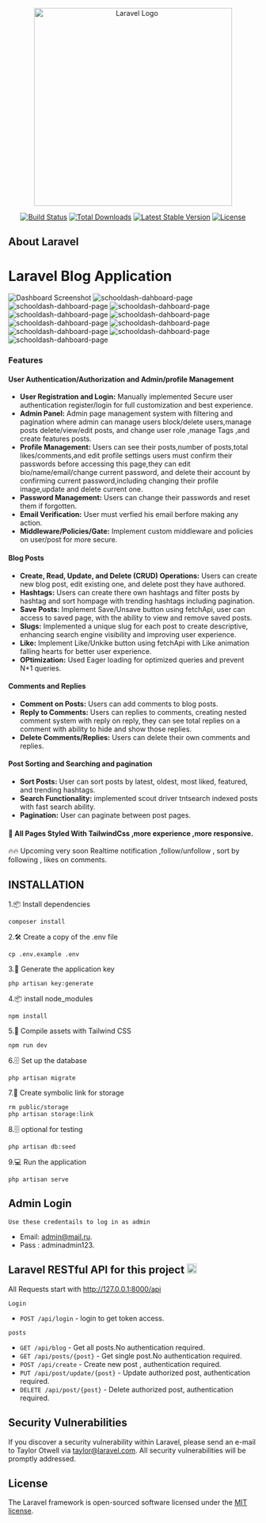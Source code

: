 <p align="center"><a href="https://laravel.com" target="_blank"><img src="https://raw.githubusercontent.com/laravel/art/master/logo-lockup/5%20SVG/2%20CMYK/1%20Full%20Color/laravel-logolockup-cmyk-red.svg" width="400" alt="Laravel Logo"></a></p>

<p align="center">
<a href="https://github.com/laravel/framework/actions"><img src="https://github.com/laravel/framework/workflows/tests/badge.svg" alt="Build Status"></a>
<a href="https://packagist.org/packages/laravel/framework"><img src="https://img.shields.io/packagist/dt/laravel/framework" alt="Total Downloads"></a>
<a href="https://packagist.org/packages/laravel/framework"><img src="https://img.shields.io/packagist/v/laravel/framework" alt="Latest Stable Version"></a>
<a href="https://packagist.org/packages/laravel/framework"><img src="https://img.shields.io/packagist/l/laravel/framework" alt="License"></a>
</p>

## About Laravel
# Laravel Blog Application
 ![Dashboard Screenshot](https://i.postimg.cc/wTzCLcrg/127-0-0-1-8000-7.png)
![schooldash-dahboard-page](https://i.postimg.cc/XYz1HwsZ/Screenshot-2025-04-23-160925.png)
![schooldash-dahboard-page](https://i.postimg.cc/YCh46r6M/127-0-0-1-8000-post-using-tailwindcss-7.png)
![schooldash-dahboard-page](https://i.postimg.cc/qBxC0ZBV/Screenshot-2025-04-22-202005.png)
![schooldash-dahboard-page](https://i.postimg.cc/VLK3wzNP/127-0-0-1-8000-create-2.png)
![schooldash-dahboard-page](https://i.postimg.cc/pTBL4grH/Screenshot-2024-10-28-152832.png)
![schooldash-dahboard-page](https://i.postimg.cc/jdLLd6cV/Screenshot-2024-10-22-212650.png)
![schooldash-dahboard-page](https://i.postimg.cc/W15nZy2V/Screenshot-2024-10-29-024842.png)
![schooldash-dahboard-page](https://i.postimg.cc/R02w63yk/Screenshot-2025-04-22-201152.png)
![schooldash-dahboard-page](https://i.postimg.cc/k5RbmJGf/Screenshot-2025-04-22-202407.png)
![schooldash-dahboard-page](https://i.postimg.cc/FzNd30ZB/Screenshot-2025-04-22-201238.png)



### Features

#### User Authentication/Authorization and Admin/profile Management
- **User Registration and Login:** Manually implemented Secure user authentication register/login for full customization and best experience.
- **Admin Panel:** Admin page management system with filtering and pagination where admin can manage users block/delete users,manage posts delete/view/edit posts, and change user role ,manage Tags ,and create features posts.
- **Profile Management:** Users can see their posts,number of posts,total likes/comments,and edit profile settings users must confirm their passwords before accessing this page,they can edit bio/name/email/change current password, and delete their account by confirming current password,including changing their profile image,update and delete current one.
- **Password Management:** Users can change their passwords and reset them if forgotten.
- **Email Verification:** User must verfied his email berfore making any action.
- **Middleware/Policies/Gate:** Implement custom middleware and policies on user/post for more secure.

#### Blog Posts
- **Create, Read, Update, and Delete (CRUD) Operations:** Users can create new blog post, edit existing one, and delete post they have authored.
- **Hashtags:** Users can create there own hashtags and filter posts by hashtag and sort hompage with trending hashtags including pagination.
- **Save Posts:** Implement Save/Unsave button using fetchApi, user can access to saved page, with the ability to view and remove saved posts.
- **Slugs:** Implemented a unique slug for each post to create descriptive, enhancing search engine visibility and improving user experience.
- **Like:** Implement Like/Unkike button using fetchApi with Like animation falling hearts for better user experience. 
- **OPtimization:** Used Eager loading for optimized queries and prevent N+1 queries.

#### Comments and Replies
- **Comment on Posts:** Users can add comments to blog posts.
- **Reply to Comments:** Users can replies to comments, creating nested comment system with reply on reply, they can see total replies on a comment with ability to hide and show those replies.
- **Delete Comments/Replies:** Users can delete their own comments and replies.

#### Post Sorting and Searching and pagination
- **Sort Posts:** User can sort posts by latest, oldest, most liked, featured, and trending hashtags.
- **Search Functionality:** implemented scout driver tntsearch indexed posts with fast search ability.
- **Pagination:** User can paginate between post pages. 

#### 🚀 All Pages Styled With TailwindCss ,more experience ,more responsive.
🔥🔥 Upcoming very soon Realtime notification ,follow/unfollow , sort by following , likes on comments.

## INSTALLATION
1.📦 Install dependencies
```
composer install
```
2.🛠️ Create a copy of the .env file
```
cp .env.example .env
```
3.🔑 Generate the application key
```
php artisan key:generate
```
4.📦 install node_modules
```
npm install
```
5.🚀 Compile assets with Tailwind CSS
```
npm run dev
```
6.🗄️ Set up the database
```
php artisan migrate
```
7.🔗 Create symbolic link for storage
```
rm public/storage
php artisan storage:link
```
8.🗄️ optional for testing 
```
php artisan db:seed
```
9.💻 Run the application
```
php artisan serve
```
## Admin Login
`Use these credentails to log in as admin`


- Email: admin@mail.ru.
- Pass : adminadmin123.

## Laravel RESTful API for this project <img height="20" src="https://upload.wikimedia.org/wikipedia/commons/thumb/9/9a/Laravel.svg/1200px-Laravel.svg.png" />

All Requests start with http://127.0.0.1:8000/api

`Login`

- `POST /api/login` - login to get token access.

 `posts`
- `GET /api/blog` - Get all posts.No authentication required.
- `GET /api/posts/{post}` - Get single post.No authentication required.
- `POST /api/create` - Create new post , authentication required.
- `PUT /api/post/update/{post}` - Update authorized post, authentication required.
- `DELETE /api/post/{post}` - Delete authorized post, authentication required.

## Security Vulnerabilities

If you discover a security vulnerability within Laravel, please send an e-mail to Taylor Otwell via [taylor@laravel.com](mailto:taylor@laravel.com). All security vulnerabilities will be promptly addressed.

## License

The Laravel framework is open-sourced software licensed under the [MIT license](https://opensource.org/licenses/MIT).

